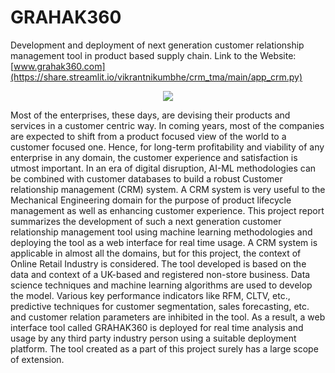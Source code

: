 # GRAHAK360
Development and deployment of next generation customer relationship management tool in product based supply chain.
Link to the Website: [www.grahak360.com](https://share.streamlit.io/vikrantnikumbhe/crm_tma/main/app_crm.py)
<p align="center">
  <img src="https://user-images.githubusercontent.com/94373839/168225020-742ab624-40e8-49ee-b871-efe4427f7623.png">
 </p>

Most of the enterprises, these days, are devising their products and services in a customer centric way. In coming years, most of the companies are expected to shift from a product focused view of the world to a customer focused one. Hence, for long-term profitability and viability of any enterprise in any domain, the customer experience and satisfaction is utmost important. In an era of digital disruption, AI-ML methodologies can be combined with customer databases to build a robust Customer relationship management (CRM) system. A CRM system is very useful to the Mechanical Engineering domain for the purpose of product lifecycle management as well as enhancing customer experience. This project report summarizes the development of such a next generation customer relationship management tool using machine learning methodologies and deploying the tool as a web interface for real time usage. A CRM system is applicable in almost all the domains, but for this project, the context of Online Retail Industry is considered. The tool developed is based on the data and context of a UK-based and registered non-store business. Data science techniques and machine learning algorithms are used to develop the model. Various key performance indicators like RFM, CLTV, etc., predictive techniques for customer segmentation, sales forecasting, etc. and customer relation parameters are inhibited in the tool. As a result, a web interface tool called GRAHAK360 is deployed for real time analysis and usage by any third party industry person using a suitable deployment platform. The tool created as a part of this project surely has a large scope of extension.

